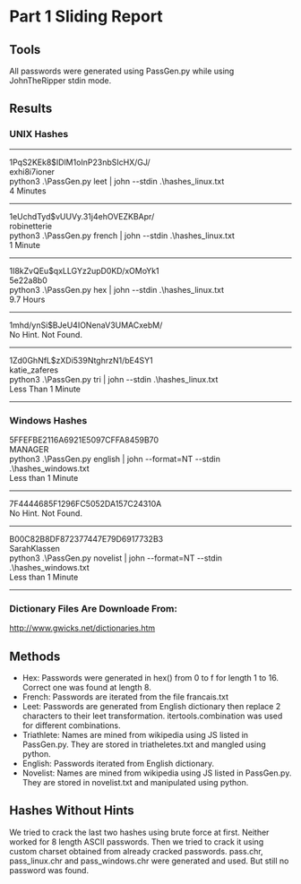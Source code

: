 # Part 1 Sliding Report

## Tools
All passwords were generated using PassGen.py while using JohnTheRipper stdin mode.

## Results

### UNIX Hashes
***
$1$PqS2KEk8$IDlM1oInP23nbSIcHX/GJ/\
exhi8i7ioner\
python3 .\PassGen.py leet | john --stdin .\hashes_linux.txt\
4 Minutes
***
$1$eUchdTyd$vUUVy.31j4ehOVEZKBApr/\
robinetterie\
python3 .\PassGen.py french | john --stdin .\hashes_linux.txt\
1 Minute
***
$1$I8kZvQEu$qxLLGYz2upD0KD/xOMoYk1\
5e22a8b0\
python3 .\PassGen.py hex | john --stdin .\hashes_linux.txt\
9.7 Hours
***
$1$mhd/ynSi$BJeU4IONenaV3UMACxebM/\
No Hint. Not Found.
***
$1$Zd0GhNfL$zXDi539NtghrzN1/bE4SY1\
katie_zaferes\
python3 .\PassGen.py tri | john --stdin .\hashes_linux.txt\
Less Than 1 Minute
***
### Windows Hashes
5FFEFBE2116A6921E5097CFFA8459B70\
MANAGER\
python3 .\PassGen.py english | john --format=NT --stdin .\hashes_windows.txt\
Less than 1 Minute
***
7F4444685F1296FC5052DA157C24310A\
No Hint. Not Found.
***
B00C82B8DF872377447E79D6917732B3\
SarahKlassen\
python3 .\PassGen.py novelist | john --format=NT --stdin .\hashes_windows.txt\
Less than 1 Minute
***

### Dictionary Files Are Downloade From:
http://www.gwicks.net/dictionaries.htm

## Methods
- Hex: Passwords were generated in hex() from 0 to f for length 1 to 16. Correct one was found at length 8.
- French: Passwords are iterated from the file francais.txt
- Leet: Passwords are generated from English dictionary then replace 2 characters to their leet transformation. itertools.combination was used for different combinations.
- Triathlete: Names are mined from wikipedia using JS listed in PassGen.py. They are stored in triatheletes.txt and mangled using python.
- English: Passwords iterated from English dictionary.
- Novelist: Names are mined from wikipedia using JS listed in PassGen.py. They are stored in novelist.txt and manipulated using python.

## Hashes Without Hints
We tried to crack the last two hashes using brute force at first. Neither worked for 8 length ASCII passwords.
Then we tried to crack it using custom charset obtained from already cracked passwords.
pass.chr, pass_linux.chr and pass_windows.chr were generated and used.
But still no password was found.
